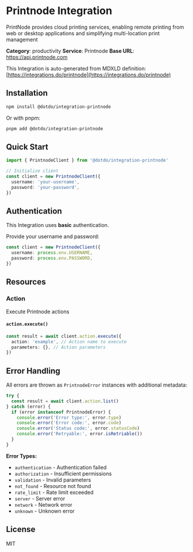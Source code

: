 # Printnode Integration

PrintNode provides cloud printing services, enabling remote printing from web or desktop applications and simplifying multi-location print management

**Category**: productivity
**Service**: Printnode
**Base URL**: https://api.printnode.com

This Integration is auto-generated from MDXLD definition: [https://integrations.do/printnode](https://integrations.do/printnode)

## Installation

```bash
npm install @dotdo/integration-printnode
```

Or with pnpm:

```bash
pnpm add @dotdo/integration-printnode
```

## Quick Start

```typescript
import { PrintnodeClient } from '@dotdo/integration-printnode'

// Initialize client
const client = new PrintnodeClient({
  username: 'your-username',
  password: 'your-password',
})
```

## Authentication

This Integration uses **basic** authentication.

Provide your username and password:

```typescript
const client = new PrintnodeClient({
  username: process.env.USERNAME,
  password: process.env.PASSWORD,
})
```

## Resources

### Action

Execute Printnode actions

#### `action.execute()`

```typescript
const result = await client.action.execute({
  action: 'example', // Action name to execute
  parameters: {}, // Action parameters
})
```

## Error Handling

All errors are thrown as `PrintnodeError` instances with additional metadata:

```typescript
try {
  const result = await client.action.list()
} catch (error) {
  if (error instanceof PrintnodeError) {
    console.error('Error type:', error.type)
    console.error('Error code:', error.code)
    console.error('Status code:', error.statusCode)
    console.error('Retryable:', error.isRetriable())
  }
}
```

**Error Types:**

- `authentication` - Authentication failed
- `authorization` - Insufficient permissions
- `validation` - Invalid parameters
- `not_found` - Resource not found
- `rate_limit` - Rate limit exceeded
- `server` - Server error
- `network` - Network error
- `unknown` - Unknown error

## License

MIT
